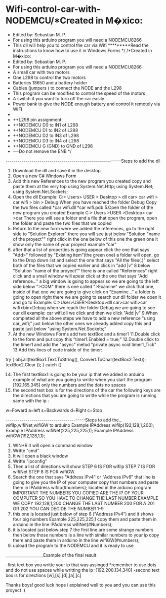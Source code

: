 # Wifi-control-car-with-NODEMCU/*Created in M�xico:
 * Edited by: Sebastian M. P. 
 * For using this arduino program you will need a NODEMCU8266 
 * This dll will help you to control the car via Wifi 
 *********Read the instructions to know how to use it in Windows Forms 
 */
/*Created in M�xico:
 * Edited by: Sebastian M. P. 
 * For using this arduino program you will need a NODEMCU8266 
 * A small car with two motors 
 * One L298 to control the two motors 
 * Batteries 18650 and a battery holder 
 * Cables (jumpers ) to connect the NODE and the L298
 * This program can be modified to control the speed of the motors 
 * A switch if you want to turn off the car easily 
 * Power bank to give the NODE enough battery and control it remotely via WIFI
 * 
 * ++L298 pin assignment: 
 * ++NODEMCU D0 to IN1 of L298
 * ++NODEMCU D1 to IN2 of L298
 * ++NODEMCU D2 to IN3 of L298
 * ++NODEMCU D3 to IN4 of L298
 * ++NODEMCU G (GND) to GND of L298
 * ---Do not remove the ENB
*/

----------------------------------------------------------Steps to add the dll 

1. Download the dll and save it in the desktop
2. Open a new C# Windows Form 
3. Add this new References to the new program you created copy and paste them at the very top
using System.Net.Http;
using System.Net;
using System.Net.Sockets;
4. Open the dll Example: C:> Users> USER > Desktop > dll car> car wifi > car wifi > bin > Debug
When you have reached the folder Debug Copy the two files called 
*car wifi.dll 
*car wifi.pdb
5.Open the folder of the new program you created Example C:> Users >USER >Desktop> car >car
There you will see a folder and a file that open the program, open the folder and paste the two files that we copied 
6. Return to the new form were we added the references, go to the right side to "Solution Explorer" 
there you will see just below "Solution "name of the proyect"" right click in the one below of this one the green one it show only the name of your proyect example "car"
7. after that a list of properties is going appear click the one that says "Add>" followed by "Existing item"(the green one) a folder will open, go to the Drop down list and select the one that says
"All the files(*.*)" select both of the files that we copied earlier and click in "add |v" 
8.below "Solution "name of the proyect"" there is one called "References" right click and a small window will apear click at the one that says "Add reference..." a big window is going to appear so we are going to the left side below ">COM" there is one called 
">Examine" we click that one, inside of that one we are going to give click on "Examine..." a folder is going to open right there we are going to search our dll folder we open it and go to 
Example: C:>User>USER>Desktop>dll car>car wifi>car wifi>bin>Debug when we reach the folder Debug we are going to see our dll example: car wifi.dll we click and then we click "Add |v"
9.When completed all the above steps we have to add a new reference "using car_wifi;" just below the other ones we already added copy this and paste just below "using System.Net.Sockets;" 
10. At the new Windows Forms add two textBox and a timer1 
11.Double click to the form and put copy this  "timer1.Enabled = true;"
12.Double click to the timer1 and add the "async" metod "private async void timer1_Tick"
13.Add this lines of code inside of the timer:

 try
 {
 obj.all(textBox1.Text.ToString(), Convert.ToChar(textBox2.Text));
 textBox2.Clear ();
 }
 catch
 {}

14. The first textBox1 is going to be your ip that we added in arduino example of what are you going to writte when you start the program [192.165.345] only the numbers and the dots no spaces
15. the second text box is for the directions of the car 
the following keys are the directions that you are going to writte while the program is running same with the ip :

w=Foward
a=left
s=Backwards
d=Right
c=Stop

----------------------------------------Steps to add the... wifiIp,wifiNet,wifiGW to arduino 
Example IPAddress wifiIp(192,128,1,200);
Example IPAddress wifiNet(225,225,225,1);
Example IPAddress wifiGW(192,128,1,1); 

1. WIN+R it will open a command window 
2. Writte "cmd"
3. It will open a black window 
4. Writte "ipconfig"
5. Then a list of directions will show
STEP 6 IS FOR wifiIp 
STEP 7 IS FOR wifiNet 
STEP 8 IS FOR wifiGW 
6. Search the one that says "Address IPv4" or "Address IPv6" that line is going to give you the IP of your computer copy that numbers and paste them in IPAddress wifiIp(#numbers); located in the arduino program IMPORTANT THE NUMBERS YOU COPIED ARE THE IP OF YOUR COMPUTER SO YOU HAVE TO CHANGE THE LAST NUMBER EXAMPLE WE COPY
192,128,1,200 CHANGE THE LAST NUMBER 200 FOR A 201 OR 202 YOU CAN DECIDE THE NUMBER 1-9 
7.  this one is located just below of step 6  ("Address IPv4") and it shows four big numbers Example 225,225,225,1 copy them and paste them in arduino in the line IPAddress wifiNet(#Numbers);
8. it is located just below step 7 the first line are some strange numbers then below those numbers is a line with similar numbers to your ip copy them and paste them in arduino in the line wifiGW(#numbers); 
9. upload the program to the NODEMCU and it is ready to use 

___________________Example of the final result 

-first text box you writte your ip that was assinged *remember to use dots and do not use spaces while writting the ip   :[192.200.134.340] 
-second text box is for directions [w],[s],[d],[a],[c]


Thanks boys! good luck hope i explained well to you and you can use this proyect :)
